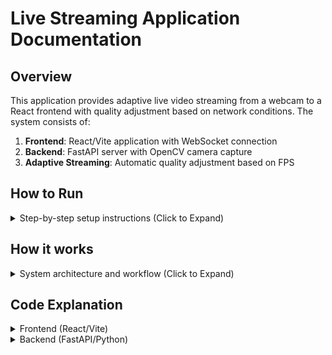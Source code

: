 # Live Streaming Application Documentation

## Overview
This application provides adaptive live video streaming from a webcam to a React frontend with quality adjustment based on network conditions. The system consists of:

1. **Frontend**: React/Vite application with WebSocket connection
2. **Backend**: FastAPI server with OpenCV camera capture
3. **Adaptive Streaming**: Automatic quality adjustment based on FPS

## How to Run

<details>
<summary>Step-by-step setup instructions (Click to Expand)</summary>

### Prerequisites
- Python 3.7+
- Node.js 18+ or Bun
- Webcam connected to your machine

### Backend Setup
```bash
# Clone repository
git clone git@github.com:Anga205/ReRo-CCTV.git
cd ReRo-CCTV/backend-fastapi

# Create virtual environment
python3 -m venv venv
source venv/bin/activate  # Linux/Mac
venv\Scripts\activate     # Windows

# Install dependencies
pip install -r requirements.txt

# Run server (default port 6732)
uvicorn main:app --port 6732 --host 0.0.0.0
```

### Frontend Setup

```bash
cd ReRo-CCTV/frontend-vite

# Install dependencies
bun install  # or npm install

# Start development server
bun run dev      # or npm run dev
```

### Environment Variables

Create `.env` file in frontend directory:
```bash
# For production use:
VITE_BACKEND_URL=https://backend.url.here
# (This defaults to localhost:6732 if u dont set it)
```

### Accessing the Application

- **Frontend**: `http://localhost:5173`

- **Backend**: `ws://localhost:6732/websocket/{quality}`
</details>

## How it works
<details>
<summary>System architecture and workflow (Click to Expand)</summary>

```mermaid
sequenceDiagram
    participant Client as Client (React)
    participant Server as Server (FastAPI)
    participant Camera as Camera (OpenCV)

    Note over Client: Initial Connection
    Client->>Server: WebSocket.connect(/websocket/95)
    Server-->>Server: active_sockets[ws] = 95
    Server-->>Server: frames_needed[95] += 1
    Server-->>Camera: Initialize camera

    Note over Server: Image Updater Thread (34 FPS)
    loop Every 30ms (34 FPS)
        Camera->>Server: cv2.read() frame
        Server-->>Server: Check frames_needed
        alt Quality 95 needed
            Server-->>Server: Compress JPEG (95%)
            Server-->>Server: Store in frames[95]
            Server->>Client: Send frame (parallel)
        end
        alt Quality 40 needed
            Server-->>Server: Compress JPEG (40%)
            Server-->>Server: Store in frames[40]
            Server->>Client: Send frame (parallel)
        end
    end

    Note over Client: FPS Monitoring
    loop Every second
        Client-->>Client: Calculate FPS (5s window)
        alt FPS < 28
            Client->>Server: Disconnect
            Client->>Server: Reconnect at quality-5
        else FPS > 32
            Client->>Server: Disconnect
            Client->>Server: Reconnect at quality+5
        end
    end

    Note over Server: Cleanup
    Client->>Server: WebSocket.close()
    Server-->>Server: frames_needed[quality] -= 1
    Server-->>Server: del active_sockets[ws]
```

### Key Components

**Camera Capture Thread**
- Runs at 34 FPS using precise timing
- Captures frames from webcam (camera index 0)
- Processes only required quality levels

**WebSocket Management**
- Handles client connections
- Tracks active connections and their quality requirements
- Automatically cleans up disconnected clients

**Adaptive Quality Algorithm**
- Frontend monitors frames received in 5s window
- Quality decreases when FPS < 28
- Quality increases when FPS > 32
- Maintains stable FPS between 28-32

</details>

## Code Explanation
<details>
<summary>Frontend (React/Vite)</summary>

### `LiveStream.tsx` Component
```ts
// WebSocket connection management
const connectWebSocket = (quality: number) => {
  // Creates new WebSocket connection with specified quality
  // Handles frame reception and FPS calculation
};

// FPS calculation
const updateFps = () => {
  // Filters frame timestamps to last 5 seconds
  // Calculates FPS as (frame count)/5
};

// Quality adjustment
const adjustQuality = () => {
  // Decreases quality if FPS < 28
  // Increases quality if FPS > 32
  // Changes in 5% increments
};

// Rendering
return (
  <div>
    <div className="stats"> {/* Status display */} </div>
    <img ref={imgRef} /> {/* Video display */}
  </div>
);
```

**Key Features**
- **Dynamic Quality Adjustment:** Automatically optimizes stream quality
- **Efficient Blob Handling:** Uses `URL.createObjectURL()` for fast image rendering
- **Memory Management:** Revokes previous image URLs to prevent leaks
- **Connection Resilience:** Automatic reconnection on quality change
- **Real-time Stats:** Displays quality, FPS, and connection status

</details>

<details>
<summary>Backend (FastAPI/Python)</summary>

```python
# Global state management
active_sockets: dict[WebSocket, int] = {}  # WebSocket -> quality
frames_needed = Counter()  # Quality -> client count
frames: dict[int, bytes] = {}  # Quality -> JPEG data
lock = threading.Lock()  # Thread synchronization

# Camera thread
def image_updater():
    while True:
        # Capture frame from camera
        # Process required qualities
        # Maintain precise 34 FPS timing

# WebSocket endpoint
@app.websocket("/websocket/{quality}")
async def websocket_endpoint(websocket, quality):
    # Validate quality (30-95)
    # Register client
    # Maintain connection until closed

# Frame distribution
def update_websockets_for_quality(quality):
    # Send frame to all clients requiring this quality
    # Remove disconnected clients
```
**Key Features**

- **Precise Frame Timing:** Maintains 34 FPS using `time.perf_counter()`
- **Efficient Encoding:** Only compresses needed quality levels
- **Thread-safe Operations:** Uses locking for shared resources
- **Parallel Distribution:** Sends frames in separate threads
- **Automatic Cleanup:** Removes disconnected clients
- **Resource Management:** Properly releases camera on shutdown
</details>